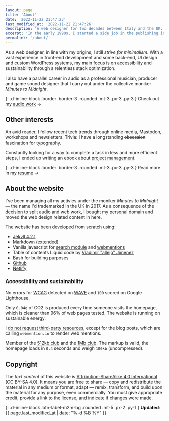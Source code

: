 ```yaml
---
layout: page
title: 'About'
date: '2022-11-22 21:47:23'
last_modified_at: '2022-11-22 21:47:26'
description: 'A web designer for two decades between Italy and the UK.'
excerpt: 'In the early 1990s, I started a side job in the publishing industry while graduating as a professional musician. A decade later I learned web design, fascinated by code as a digital evolution of my past experience with the printed page.'
permalink: '/about/'
---
```

As a web designer, in line with my origins, I still <em>strive for minimalism</em>. With a vast experience in front-end development and some back-end, UI design and custom WordPress systems, my main focus is on accessibility and sustainability through a relentless stack optimization.

I also have a parallel career in audio as a professional musician, producer and game sound designer that I carry out under the collective moniker _Minutes to Midnight_.

{: .d-inline-block .border .border-3 .rounded .mt-3 .px-3 .py-3 }
Check out my [audio work](https://minutestomidnight.co.uk) →

## Other interests

An avid reader, I follow recent tech trends through online media, Mastodon, workshops and newsletters. Trivia: I have a longstanding ~~obsession~~ fascination for typography.

Constantly looking for a way to complete a task in less and more efficient steps, I ended up writing an ebook about [project management](https://minutestomidnight.co.uk/projects/project-management/).

{: .d-inline-block .border .border-3 .rounded .mt-3 .px-3 .py-3 }
Read more in my [resume](/resume/) →

## About the website

I've been managing all my activies under the moniker _Minutes to Midnight_ — the name I'd trademarked in the UK in 2017. As a consequence of the decision to split audio and web work, I bought my personal domain and moved the web design related content in here.

The website has been developed from scratch using:

- [Jekyll 4.2.1](https://jekyllrb.com/)
- [Markdown (extended)](https://www.markdownguide.org/getting-started/)
- Vanilla javascript for [search module](https://github.com/daviddarnes/jekyll-search-js) and [webmentions](http://beesbuzz.biz)
- Table of contents Liquid code by [Vladimir "allejo" Jimenez](https://github.com/allejo/jekyll-toc)
- Bash for building purposes
- [Github](https://github.com/simonesilvestroni/m2m-website)
- [Netlify](https://netlify.com)

### Accessibility and sustainability

No errors for <abbr title="Web Content Accessibility Guidelines">WCAG</abbr> detected on [WAVE](https://wave.webaim.org/report#/https://simonesilvestroni.com/) and `100` scored on Google Lighthouse.

Only `0.04g` of CO2 is produced every time someone visits the homepage, which is cleaner than 96% of web pages tested. The website is running on sustainable energy.

I [do not request third-party resources](https://aremythirdpartiesgreen.com/test/76e7ac7370d84f1fabd254608e118ff4), except for the blog posts, which are calling `webmention.io` to render web mentions.

Member of the [512kb club](https://512kb.club "Member of the 512kb Orange Team") and the [1Mb club](https://1mb.club/). The markup is valid, the homepage loads in `0.4` seconds and weigh `100kb` (uncompressed). 

## Copyright

The _text content_ of this website is [Attribution-ShareAlike 4.0 International](https://creativecommons.org/licenses/by-sa/4.0/) (CC BY-SA 4.0). It means you are free to share — copy and redistribute the material in any medium or format, adapt — remix, transform, and build upon the material for any purpose, even commercially. You must give appropriate credit, provide a link to the license, and indicate if changes were made.

{: .d-inline-block .btn-label-m2m-bg .rounded .mt-5 .px-2 .py-1 }
**Updated**: {{ page.last_modified_at | date: "%-d %B %Y" }}